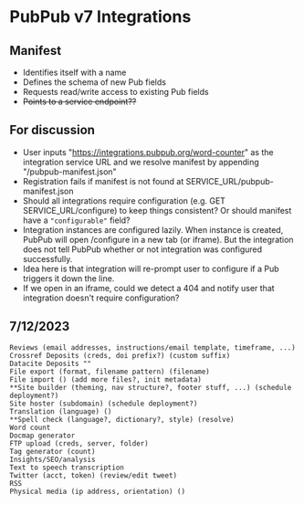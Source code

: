 # PubPub v7 Integrations

## Manifest

- Identifies itself with a name
- Defines the schema of new Pub fields
- Requests read/write access to existing Pub fields
- ~~Points to a service endpoint??~~

## For discussion

- User inputs "https://integrations.pubpub.org/word-counter" as the integration service URL and we resolve manifest by appending "/pubpub-manifest.json"
- Registration fails if manifest is not found at SERVICE_URL/pubpub-manifest.json
- Should all integrations require configuration (e.g. GET SERVICE_URL/configure) to keep things consistent? Or should manifest have a `"configurable"` field?
- Integration instances are configured lazily. When instance is created, PubPub will open /configure in a new tab (or iframe). But the integration does not tell PubPub whether or not integration was configured successfully.
- Idea here is that integration will re-prompt user to configure if a Pub triggers it down the line.
- If we open in an iframe, could we detect a 404 and notify user that integration doesn't require configuration?

## 7/12/2023

```
Reviews (email addresses, instructions/email template, timeframe, ...)
Crossref Deposits (creds, doi prefix?) (custom suffix)
Datacite Deposits ""
File export (format, filename pattern) (filename)
File import () (add more files?, init metadata)
**Site builder (theming, nav structure?, footer stuff, ...) (schedule deployment?)
Site hoster (subdomain) (schedule deployment?)
Translation (language) ()
**Spell check (language?, dictionary?, style) (resolve)
Word count
Docmap generator
FTP upload (creds, server, folder)
Tag generator (count)
Insights/SEO/analysis
Text to speech transcription
Twitter (acct, token) (review/edit tweet)
RSS
Physical media (ip address, orientation) ()
```
